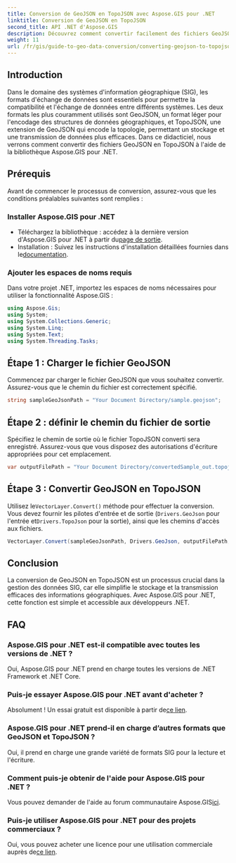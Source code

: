 ```yaml
---
title: Conversion de GeoJSON en TopoJSON avec Aspose.GIS pour .NET
linktitle: Conversion de GeoJSON en TopoJSON
second_title: API .NET d'Aspose.GIS
description: Découvrez comment convertir facilement des fichiers GeoJSON au format TopoJSON à l'aide de la puissante bibliothèque Aspose.GIS pour .NET. Ce didacticiel étape par étape couvre tout, de l'installation à l'exécution.
weight: 11
url: /fr/gis/guide-to-geo-data-conversion/converting-geojson-to-topojson/
---
```

## Introduction

Dans le domaine des systèmes d'information géographique (SIG), les formats d'échange de données sont essentiels pour permettre la compatibilité et l'échange de données entre différents systèmes. Les deux formats les plus couramment utilisés sont GeoJSON, un format léger pour l'encodage des structures de données géographiques, et TopoJSON, une extension de GeoJSON qui encode la topologie, permettant un stockage et une transmission de données plus efficaces. Dans ce didacticiel, nous verrons comment convertir des fichiers GeoJSON en TopoJSON à l'aide de la bibliothèque Aspose.GIS pour .NET.

## Prérequis

Avant de commencer le processus de conversion, assurez-vous que les conditions préalables suivantes sont remplies :

### Installer Aspose.GIS pour .NET

-  Téléchargez la bibliothèque : accédez à la dernière version d'Aspose.GIS pour .NET à partir du[page de sortie](https://releases.aspose.com/gis/net/).
- Installation : Suivez les instructions d'installation détaillées fournies dans le[documentation](https://reference.aspose.com/gis/net/).

### Ajouter les espaces de noms requis

Dans votre projet .NET, importez les espaces de noms nécessaires pour utiliser la fonctionnalité Aspose.GIS :

```csharp
using Aspose.Gis;
using System;
using System.Collections.Generic;
using System.Linq;
using System.Text;
using System.Threading.Tasks;
```

## Étape 1 : Charger le fichier GeoJSON

Commencez par charger le fichier GeoJSON que vous souhaitez convertir. Assurez-vous que le chemin du fichier est correctement spécifié.

```csharp
string sampleGeoJsonPath = "Your Document Directory/sample.geojson";
```

## Étape 2 : définir le chemin du fichier de sortie

Spécifiez le chemin de sortie où le fichier TopoJSON converti sera enregistré. Assurez-vous que vous disposez des autorisations d'écriture appropriées pour cet emplacement.

```csharp
var outputFilePath = "Your Document Directory/convertedSample_out.topojson";
```

## Étape 3 : Convertir GeoJSON en TopoJSON

 Utilisez le`VectorLayer.Convert()` méthode pour effectuer la conversion. Vous devez fournir les pilotes d'entrée et de sortie (`Drivers.GeoJson` pour l'entrée et`Drivers.TopoJson` pour la sortie), ainsi que les chemins d'accès aux fichiers.

```csharp
VectorLayer.Convert(sampleGeoJsonPath, Drivers.GeoJson, outputFilePath, Drivers.TopoJson);
```

## Conclusion

La conversion de GeoJSON en TopoJSON est un processus crucial dans la gestion des données SIG, car elle simplifie le stockage et la transmission efficaces des informations géographiques. Avec Aspose.GIS pour .NET, cette fonction est simple et accessible aux développeurs .NET.

## FAQ

### Aspose.GIS pour .NET est-il compatible avec toutes les versions de .NET ?

Oui, Aspose.GIS pour .NET prend en charge toutes les versions de .NET Framework et .NET Core.

### Puis-je essayer Aspose.GIS pour .NET avant d'acheter ?

 Absolument ! Un essai gratuit est disponible à partir de[ce lien](https://releases.aspose.com/).

### Aspose.GIS pour .NET prend-il en charge d’autres formats que GeoJSON et TopoJSON ?

Oui, il prend en charge une grande variété de formats SIG pour la lecture et l'écriture.

### Comment puis-je obtenir de l'aide pour Aspose.GIS pour .NET ?

 Vous pouvez demander de l'aide au forum communautaire Aspose.GIS[ici](https://forum.aspose.com/c/gis/33).

### Puis-je utiliser Aspose.GIS pour .NET pour des projets commerciaux ?

 Oui, vous pouvez acheter une licence pour une utilisation commerciale auprès de[ce lien](https://purchase.conholdate.com/buy).